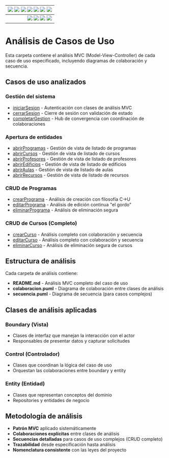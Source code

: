 <div align=right>
 
|[![](https://img.shields.io/badge/-Inicio-FFF?style=flat&logo=Emlakjet&logoColor=black)](../../../README.md) [![](https://img.shields.io/badge/-RUP-FFF?style=flat&logo=Elsevier&logoColor=black)](../../README.md) [![](https://img.shields.io/badge/-Modelo_del_dominio-FFF?style=flat&logo=freedesktop.org&logoColor=black)](../../00-casos-uso/00-modelo-del-dominio/modelo-dominio.md) [![](https://img.shields.io/badge/-Actores_&_Casos_de_Uso-FFF?style=flat&logo=crewunited&logoColor=black)](../../00-casos-uso/01-actores-casos-uso/actores-casos-uso.md) [![](https://img.shields.io/badge/-Diagrama_de_contexto-FFF?style=flat&logo=diagramsdotnet&logoColor=black)](../../00-casos-uso/01-actores-casos-uso/diagrama-contexto-administrador.md) [![](https://img.shields.io/badge/-Detalle_&_Prototipo-FFF?style=flat&logo=typeorm&logoColor=black)](../../00-casos-uso/02-detalle/README.md) [![](https://img.shields.io/badge/-Análisis-FFF?style=flat&logo=multisim&logoColor=black)](README.md)
|-:
|[![](https://img.shields.io/badge/-Estado-FFF?style=flat&logo=greensock&logoColor=black)](../../README.md) [![](https://img.shields.io/badge/-Propuesta_de_dashboard-FFF?style=flat&logo=composer&logoColor=black)](https://raw.githubusercontent.com/mmasias/pySigHor/main/images/RUP/99-seguimiento/diagrama-contexto-administrador.svg) [![](https://img.shields.io/badge/-Reflexiones-FFF?style=flat&logo=hootsuite&logoColor=black)](../../../extraDocs/README.md) [![](https://img.shields.io/badge/-Log_de_conversación-FFF?style=flat&logo=gnometerminal&logoColor=black)](../../../conversation-log.md)

</div>

# Análisis de Casos de Uso

Esta carpeta contiene el análisis MVC (Model-View-Controller) de cada caso de uso especificado, incluyendo diagramas de colaboración y secuencia.

## Casos de uso analizados

### Gestión del sistema
- [iniciarSesion](iniciarSesion/) - Autenticación con clases de análisis MVC
- [cerrarSesion](cerrarSesion/) - Cierre de sesión con validación de estado
- [completarGestion](completarGestion/) - Hub de convergencia con coordinación de colaboraciones

### Apertura de entidades
- [abrirProgramas](abrirProgramas/) - Gestión de vista de listado de programas
- [abrirCursos](abrirCursos/) - Gestión de vista de listado de cursos
- [abrirProfesores](abrirProfesores/) - Gestión de vista de listado de profesores
- [abrirEdificios](abrirEdificios/) - Gestión de vista de listado de edificios
- [abrirAulas](abrirAulas/) - Gestión de vista de listado de aulas
- [abrirRecursos](abrirRecursos/) - Gestión de vista de listado de recursos

### CRUD de Programas
- [crearPrograma](crearPrograma/) - Análisis de creación con filosofía C→U
- [editarPrograma](editarPrograma/) - Análisis de edición continua "el gordo"
- [eliminarPrograma](eliminarPrograma/) - Análisis de eliminación segura

### CRUD de Cursos (Completo)
- [crearCurso](crearCurso/) - Análisis completo con colaboración y secuencia
- [editarCurso](editarCurso/) - Análisis completo con colaboración y secuencia
- [eliminarCurso](eliminarCurso/) - Análisis de eliminación segura de cursos

## Estructura de análisis

Cada carpeta de análisis contiene:

- **README.md** - Análisis MVC completo del caso de uso
- **colaboracion.puml** - Diagrama de colaboración entre clases de análisis
- **secuencia.puml** - Diagrama de secuencia (para casos complejos)

## Clases de análisis aplicadas

### Boundary (Vista)
- Clases de interfaz que manejan la interacción con el actor
- Responsables de presentar datos y capturar solicitudes

### Control (Controlador)
- Clases que coordinan la lógica del caso de uso
- Orquestan las colaboraciones entre boundary y entity

### Entity (Entidad)
- Clases que representan conceptos del dominio
- Repositories y entidades de negocio

## Metodología de análisis

- **Patrón MVC** aplicado sistemáticamente
- **Colaboraciones explícitas** entre clases de análisis
- **Secuencias detalladas** para casos de uso complejos (CRUD completo)
- **Trazabilidad** desde especificación hasta análisis
- **Nomenclatura consistente** con las leyes del proyecto